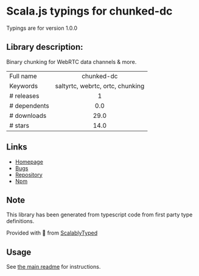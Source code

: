 
# Scala.js typings for chunked-dc

Typings are for version 1.0.0

## Library description:
Binary chunking for WebRTC data channels & more.

|                    |                 |
| ------------------ | :-------------: |
| Full name          | chunked-dc |
| Keywords           | saltyrtc, webrtc, ortc, chunking |
| # releases         | 1 |
| # dependents       | 0.0 |
| # downloads        | 29.0 |
| # stars            | 14.0 |

## Links
- [Homepage](https://github.com/saltyrtc/chunked-dc-js#readme)
- [Bugs](https://github.com/saltyrtc/chunked-dc-js/issues)
- [Repository](https://github.com/saltyrtc/chunked-dc-js)
- [Npm](https://www.npmjs.com/package/chunked-dc)
    


## Note
This library has been generated from typescript code from first party type definitions.

Provided with :purple_heart: from [ScalablyTyped](https://github.com/oyvindberg/ScalablyTyped)

## Usage
See [the main readme](../../readme.md) for instructions.


